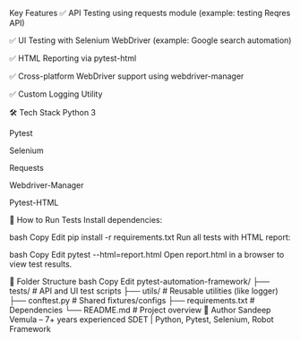 Key Features
✅ API Testing using requests module (example: testing Reqres API)

✅ UI Testing with Selenium WebDriver (example: Google search automation)

✅ HTML Reporting via pytest-html

✅ Cross-platform WebDriver support using webdriver-manager

✅ Custom Logging Utility

🛠 Tech Stack
Python 3

Pytest

Selenium

Requests

Webdriver-Manager

Pytest-HTML

🚀 How to Run Tests
Install dependencies:

bash
Copy
Edit
pip install -r requirements.txt
Run all tests with HTML report:

bash
Copy
Edit
pytest --html=report.html
Open report.html in a browser to view test results.

📁 Folder Structure
bash
Copy
Edit
pytest-automation-framework/
├── tests/              # API and UI test scripts
├── utils/              # Reusable utilities (like logger)
├── conftest.py         # Shared fixtures/configs
├── requirements.txt    # Dependencies
└── README.md           # Project overview
👤 Author
Sandeep Vemula – 7+ years experienced SDET | Python, Pytest, Selenium, Robot Framework